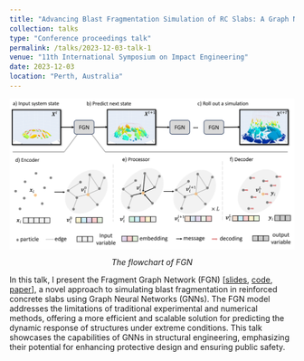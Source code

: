 ```yaml
---
title: "Advancing Blast Fragmentation Simulation of RC Slabs: A Graph Neural Network Approach"
collection: talks
type: "Conference proceedings talk"
permalink: /talks/2023-12-03-talk-1
venue: "11th International Symposium on Impact Engineering"
date: 2023-12-03
location: "Perth, Australia"
---
```



<p align="center">
  <img src="/images/FGN-flowchart.png" alt="FGN" width="600"/>
  <br/>
  <em style="margin-top: 10px; display: block;">The flowchart of FGN</em>
</p>

In this talk, I present the Fragment Graph Network (FGN) [[slides](/files/ISIE2023-slides.pdf), [code](https://github.com/qilinli/gns-fragment), [paper](https://www.sciencedirect.com/science/article/pii/S0141029624005716)], a novel approach to simulating blast fragmentation in reinforced concrete slabs using Graph Neural Networks (GNNs). The FGN model addresses the limitations of traditional experimental and numerical methods, offering a more efficient and scalable solution for predicting the dynamic response of structures under extreme conditions. This talk showcases the capabilities of GNNs in structural engineering, emphasizing their potential for enhancing protective design and ensuring public safety.
